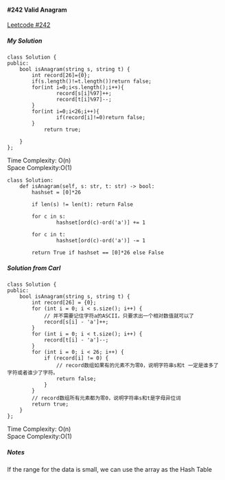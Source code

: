 #### #242 Valid Anagram
[Leetcode #242](https://leetcode.com/problems/valid-anagram/)  
##### My Solution
```
class Solution {
public:
    bool isAnagram(string s, string t) {
        int record[26]={0};
        if(s.length()!=t.length())return false;
        for(int i=0;i<s.length();i++){
                record[s[i]%97]++;
                record[t[i]%97]--;
        }
        for(int i=0;i<26;i++){
                if(record[i]!=0)return false;
        }
            return true;
        
    }
};
```
Time Complexity: O(n)  
Space Complexity:O(1)  

```
class Solution:
    def isAnagram(self, s: str, t: str) -> bool:
        hashset = [0]*26
        
        if len(s) != len(t): return False
        
        for c in s:
                hashset[ord(c)-ord('a')] += 1
        
        for c in t:
                hashset[ord(c)-ord('a')] -= 1
        
        return True if hashset == [0]*26 else False
```

##### Solution from Carl
```
class Solution {
public:
    bool isAnagram(string s, string t) {
        int record[26] = {0};
        for (int i = 0; i < s.size(); i++) {
            // 并不需要记住字符a的ASCII，只要求出一个相对数值就可以了
            record[s[i] - 'a']++;
        }
        for (int i = 0; i < t.size(); i++) {
            record[t[i] - 'a']--;
        }
        for (int i = 0; i < 26; i++) {
            if (record[i] != 0) {
                // record数组如果有的元素不为零0，说明字符串s和t 一定是谁多了字符或者谁少了字符。
                return false;
            }
        }
        // record数组所有元素都为零0，说明字符串s和t是字母异位词
        return true;
    }
};
```
Time Complexity: O(n)  
Space Complexity:O(1)  

##### Notes
If the range for the data is small, we can use the array as the Hash Table  
